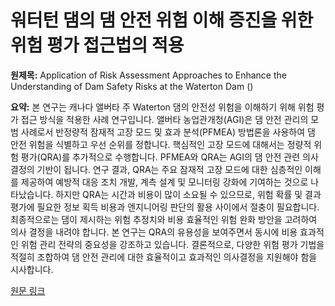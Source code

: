 # 워터턴 댐의 댐 안전 위험 이해 증진을 위한 위험 평가 접근법의 적용

**원제목:** Application of Risk Assessment Approaches to Enhance the Understanding of Dam Safety Risks at the Waterton Dam ()

**요약:** 본 연구는 캐나다 앨버타 주 Waterton 댐의 안전성 위험을 이해하기 위해 위험 평가 접근 방식을 적용한 사례 연구입니다. 앨버타 농업관개청(AGI)은 댐 안전 관리의 모범 사례로서 반정량적 잠재적 고장 모드 및 효과 분석(PFMEA) 방법론을 사용하여 댐 안전 위험을 식별하고 우선 순위를 정합니다.  핵심적인 고장 모드에 대해서는 정량적 위험 평가(QRA)를 추가적으로 수행합니다.  PFMEA와 QRA는 AGI의 댐 안전 관련 의사결정의 기반이 됩니다.  연구 결과, QRA는 주요 잠재적 고장 모드에 대한 심층적인 이해를 제공하여 예방적 대응 조치 개발, 계측 설계 및 모니터링 강화에 기여하는 것으로 나타났습니다.  하지만 QRA는 시간과 비용이 많이 소요될 수 있으므로,  위험 확률 및 결과 평가에 필요한 정보 획득 비용과 엔지니어링 판단의 활용 사이에서 절충이 필요합니다.  최종적으로는 댐이 제시하는 위험 추정치와 비용 효율적인 위험 완화 방안을 고려하여 의사 결정을 내려야 합니다.  본 연구는  QRA의 유용성을 보여주면서 동시에  비용 효과적인 위험 관리 전략의 중요성을 강조하고 있습니다.  결론적으로,  다양한 위험 평가 기법을 적절히 조합하여 댐 안전 관리에 대한 효율적이고 효과적인 의사결정을 지원해야 함을 시사합니다.

[원문 링크](https://api.taylorfrancis.com/content/chapters/oa-edit/download?identifierName=doi&identifierValue=10.1201/9781003642428-32&type=chapterpdf)

